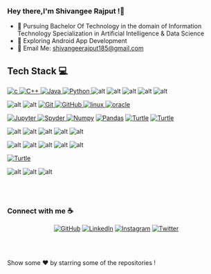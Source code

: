 ### Hey there,I'm Shivangee Rajput !👋

- 🌱 Pursuing Bachelor Of Technology in the domain of Information Technology Specialization in Artificial Intelligence & Data Science
- 🔭 Exploring Android App Development
-  📧 Email Me: shivangeerajput185@gmail.com



## **Tech Stack 💻**<br>

<p align='center'>


<p align="left">
<a href="https://www.cprogramming.com/" target="_blank"> <img src="https://img.shields.io/badge/C-00599C?style=for-the-badge&logo=c&logoColor=white" alt="c"/> </a>
<a href="https://isocpp.org/std/the-standard" target="_blank"> <img src="https://img.shields.io/badge/C%2B%2B-00599C?style=for-the-badge&logo=c%2B%2B&logoColor=white" alt="C++"/> </a>
<a href="https://www.java.com" target="_blank"> <img src="https://img.shields.io/badge/Java-ED8B00?style=for-the-badge&logo=java&logoColor=white" alt="Java"/> </a>
<a href="https://www.python.org" target="_blank"> <img src="https://img.shields.io/badge/Python-FFD43B?style=for-the-badge&logo=python&logoColor=darkgreen" alt="Python"/> </a>
<a  target="_blank"> <img src="https://img.shields.io/badge/Kotlin-0095D5?&style=for-the-badge&logo=kotlin&logoColor=white " alt="alt"/> </a> 
<a  target="_blank"> <img src="https://img.shields.io/badge/Flutter-%2300C4CC.svg?&style=for-the-badge&logo=Flutter&logoColor=white " alt="alt"/> </a> 
<a  target="_blank"> <img src="https://img.shields.io/badge/PLSQL-F80000?style=for-the-badge&logo=oracle&logoColor=black " alt="alt"/> </a>
	<a  target="_blank">		     <img src="https://img.shields.io/badge/dart-%2300C4CC.svg?&style=for-the-badge&logo=dart&logoColor=white " alt="alt"/> </a> 
<a  target="_blank">	             <img src="https://img.shields.io/badge/Googlecloud-%2300C4CC.svg?&style=for-the-badge&logo=Googlecloud&logoColor=white " alt="alt"/> </a> 
	
	
<a  target="_blank">		     <img src="https://img.shields.io/badge/AWS-%2300C4CC.svg?&style=for-the-badge&logo=AWS&logoColor=white " alt="alt"/> </a> 
<a  target="_blank">		     <img src="https://img.shields.io/badge/Azure-%2300C4CC.svg?&style=for-the-badge&logo=Azure&logoColor=white " alt="alt"/> </a> 
<a href="https://git-scm.com/" target="_blank"> <img src="https://img.shields.io/badge/GIT-E44C30?style=for-the-badge&logo=git&logoColor=white" alt="Git"/> </a>
<a href="https://github.com/" target="_blank"> <img src="https://img.shields.io/badge/GitHub-100000?style=for-the-badge&logo=github&logoColor=white" alt="GitHub"/>
<a href="https://www.linux.org/" target="_blank"> <img src="https://img.shields.io/badge/Linux-FCC624?style=for-the-badge&logo=linux&logoColor=black" alt="linux"/> </a>
<a href="https://www.oracle.com/" target="_blank"> <img src="https://img.shields.io/badge/Oracle-F80000?style=for-the-badge&logo=oracle&logoColor=black" alt="oracle"/> </a>

<a href="https://jupyter.org/" target="_blank"> <img src="https://img.shields.io/badge/Jupyter-F37626.svg?&style=for-the-badge&logo=Jupyter&logoColor=white" alt="Jupyter"/> </a>
<a href="https://docs.anaconda.com/anaconda/user-guide/tasks/integration/spyder/#:~:text=Spyder%2C%20the%20Scientific%20Python%20Development,%2C%20debugging%2C%20and%20introspection%20features.&text=Spyder%20is%20also%20pre%2Dinstalled,which%20is%20included%20in%20Anaconda." target="_blank"> <img src="https://img.shields.io/badge/conda-342B029.svg?&style=for-the-badge&logo=anaconda&logoColor=white" alt="Spyder"/> </a>
<a href="https://numpy.org/" target="_blank"> <img src="https://img.shields.io/badge/Numpy-777BB4?style=for-the-badge&logo=numpy&logoColor=white" alt="Numpy"/></a>
<a href="https://pandas.pydata.org/" target="_blank"> <img src="https://img.shields.io/badge/Pandas-2C2D72?style=for-the-badge&logo=pandas&logoColor=white" alt="Pandas"/></a>
<a href="https://Turtle.org/" target="_blank"> <img src="https://img.shields.io/badge/Turtle-777BB4?style=for-the-badge&logo=Turtle&logoColor=white" alt="Turtle"/></a>
<a href="https://Opencv.org/" target="_blank"> <img src="https://img.shields.io/badge/opencv-777BB4?style=for-the-badge&logo=Opencv&logoColor=white" alt="Turtle"/></a>


<a  target="_blank"> <img src="https://img.shields.io/badge/Android_Studio-3DDC84?style=for-the-badge&logo=android-studio&logoColor=white " alt="alt"/> </a> 
<a  target="_blank"> <img src="https://img.shields.io/badge/Adobe%20after%20affects-CF96FD?style=for-the-badge&logo=Adobe%20after%20effects&logoColor=393665 " alt="alt"/> </a> 
<a  target="_blank"> <img src="https://img.shields.io/badge/HTML-1572B6?style=for-the-badge&logo=css3&logoColor=white " alt="alt"/> </a> 
<a  target="_blank"> <img src="https://img.shields.io/badge/CSS3-1572B6?style=for-the-badge&logo=css3&logoColor=white " alt="alt"/> </a>
 <a target="_blank">                    <img src="https://img.shields.io/badge/Javascript-%2300C4CC.svg?&style=for-the-badge&logo=Javascript&logoColor=white " alt="alt"/> </a> 

<a  target="_blank"> <img src="https://img.shields.io/badge/GitLab-330F63?style=for-the-badge&logo=gitlab&logoColor=white " alt="alt"/> </a> 
<a  target="_blank"> <img src="https://img.shields.io/badge/GIT-E44C30?style=for-the-badge&logo=git&logoColor=white " alt="alt"/> </a> 
<a  target="_blank"> <img src="https://img.shields.io/badge/Canva-%2300C4CC.svg?&style=for-the-badge&logo=Canva&logoColor=white " alt="alt"/> </a> 
<a  target="_blank"> <img src="https://img.shields.io/badge/Ubuntu-E95420?style=for-the-badge&logo=ubuntu&logoColor=white " alt="alt"/> </a>
	<a  target="_blank"> <img src="https://img.shields.io/badge/Linux-E95420?style=for-the-badge&logo=Linux&logoColor=white " alt="alt"/> </a>
	
<a href="https://Tkinter.org/" target="_blank"> <img src="https://img.shields.io/badge/Tkinter-777BB4?style=for-the-badge&logo=Tkinter&logoColor=white" alt="Turtle"/></a>

<a  target="_blank"> <img src="https://img.shields.io/badge/Django-092E20?style=for-the-badge&logo=django&logoColor=green " alt="alt"/> </a> 
<a  target="_blank">  <img src="https://img.shields.io/badge/Photoshop-092E20?style=for-the-badge&logo=photoshop&logoColor=red " alt="alt"/> </a>
<a  target="_blank"> <img src="https://img.shields.io/badge/Raspberry%20Pi-A22846?style=for-the-badge&logo=Raspberry%20Pi&logoColor=white " alt="alt"/> </a> 




</br>
</br>	
   
 
 ### Connect with me  :coffee:
<p align="center">
	<a href="https://github.com/ShivangeeRajput"><img src="https://user-images.githubusercontent.com/58532023/171219272-a68dd897-a9c7-4826-b7e6-10ef84e6a0a8.png" alt="GitHub"/></a>
	<a href="https://www.linkedin.com/in/shivangee-rajput-96818a232/"><img src="https://user-images.githubusercontent.com/58532023/171219303-8839f911-21bf-453f-b517-9dd6ef9a873c.png" alt="LinkedIn"/></a>
	<a href="https://www.instagram.com/shivangee_rajput/"><img src="https://user-images.githubusercontent.com/58532023/171219320-cc1517cb-54a9-470c-a92d-965524a7b3aa.png" alt="Instagram"/></a>
	<a href="https://twitter.com/ShivangeeRajpu2?t=c6nJYsX1lhoGnMjcKC15CA&s=09"><img src="https://user-images.githubusercontent.com/58532023/171218519-2ccc030a-72b5-45ea-a2ec-7f1dfbef917f.png" alt="Twitter"/></a>
</p>


</br>

</br>

Show some ❤️ by starring  some of the repositories !
